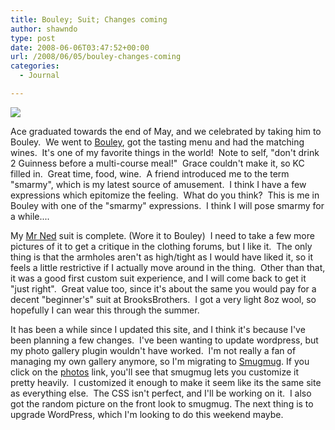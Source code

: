 ```yaml
---
title: Bouley; Suit; Changes coming
author: shawndo
type: post
date: 2008-06-06T03:47:52+00:00
url: /2008/06/05/bouley-changes-coming
categories:
  - Journal

---
```

![](/images/2008/06/bouley.jpg)

Ace graduated towards the end of May, and we celebrated by taking him to Bouley.  We went to [Bouley][1], got the tasting menu and had the matching wines.  It's one of my favorite things in the world!  Note to self, "don't drink 2 Guinness before a multi-course meal!"  Grace couldn't make it, so KC filled in.  Great time, food, wine.  A friend introduced me to the term "smarmy", which is my latest source of amusement.  I think I have a few expressions which epitomize the feeling.  What do you think?  This is me in Bouley with one of the "smarmy" expressions.  I think I will pose smarmy for a while....  

My [Mr Ned][2] suit is complete. (Wore it to Bouley)  I need to take a few more pictures of it to get a critique in the clothing forums, but I like it.  The only thing is that the armholes aren't as high/tight as I would have liked it, so it feels a little restrictive if I actually move around in the thing.  Other than that, it was a good first custom suit experience, and I will come back to get it "just right".  Great value too, since it's about the same you would pay for a decent "beginner's" suit at BrooksBrothers.  I got a very light 8oz wool, so hopefully I can wear this through the summer.  

It has been a while since I updated this site, and I think it's because I've been planning a few changes.  I've been wanting to update wordpress, but my photo gallery plugin wouldn't have worked.  I'm not really a fan of managing my own gallery anymore, so I'm migrating to [Smugmug][3]. If you click on the [photos][4] link, you'll see that smugmug lets you customize it pretty heavily.  I customized it enough to make it seem like its the same site as everything else.  The CSS isn't perfect, and I'll be working on it.  I also got the random picture on the front look to smugmug. The next thing is to upgrade WordPress, which I'm looking to do this weekend maybe.

 [1]: http://www.davidbouley.com/
 [2]: http://mrnednyc.com/
 [3]: http://www.smugmug.com/
 [4]: http://shawndo.smugmug.com/